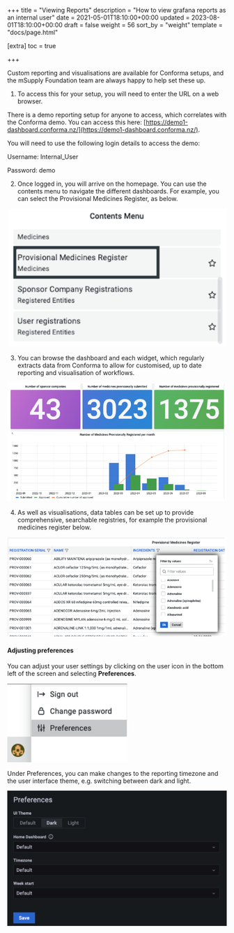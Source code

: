 +++
title = "Viewing Reports"
description = "How to view grafana reports as an internal user"
date = 2021-05-01T18:10:00+00:00
updated = 2023-08-01T18:10:00+00:00
draft = false
weight = 56
sort_by = "weight"
template = "docs/page.html"

[extra]
toc = true

+++

Custom reporting and visualisations are available for Conforma setups, and the mSupply Foundation team are always happy to help set these up. 

1. To access this for your setup, you will need to enter the URL on a web browser.

There is a demo reporting setup for anyone to access, which correlates with the Conforma demo. You can access this here: [https://demo1-dashboard.conforma.nz/](https://demo1-dashboard.conforma.nz/). 

You will need to use the following login details to access the demo:

Username: Internal_User

Password: demo

2. Once logged in, you will arrive on the homepage. You can use the contents menu to navigate the different dashboards. For example, you can select the Provisional Medicines Register, as below.

 ![Grafana Menu](/docs/about/demo/grafanamenu.png)

3. You can browse the dashboard and each widget, which regularly extracts data from Conforma to allow for customised, up to date reporting and visualisation of workflows.

 ![Grafana Report](/docs/about/demo/grafanareport.png)

4. As well as visualisations, data tables can be set up to provide comprehensive, searchable registries, for example the provisional medicines register below.

 ![Provisional medicines register](/docs/about/demo/register.png)

#### Adjusting preferences
You can adjust your user settings by clicking on the user icon in the bottom left of the screen and selecting <b>Preferences</b>.

 ![Prefences Select](/docs/about/demo/preferences2.png)

 Under Preferences, you can make changes to the reporting timezone and the user interface theme, e.g. switching between dark and light.

 ![Grafana Preferences](/docs/about/demo/preferences3.png)

